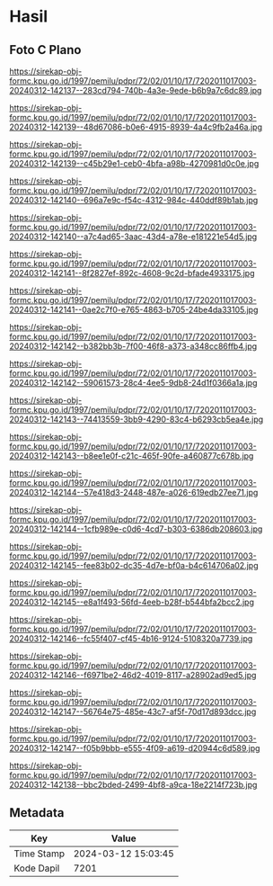 # Hasil

## Foto C Plano

https://sirekap-obj-formc.kpu.go.id/1997/pemilu/pdpr/72/02/01/10/17/7202011017003-20240312-142137--283cd794-740b-4a3e-9ede-b6b9a7c6dc89.jpg

https://sirekap-obj-formc.kpu.go.id/1997/pemilu/pdpr/72/02/01/10/17/7202011017003-20240312-142139--48d67086-b0e6-4915-8939-4a4c9fb2a46a.jpg

https://sirekap-obj-formc.kpu.go.id/1997/pemilu/pdpr/72/02/01/10/17/7202011017003-20240312-142139--c45b29e1-ceb0-4bfa-a98b-4270981d0c0e.jpg

https://sirekap-obj-formc.kpu.go.id/1997/pemilu/pdpr/72/02/01/10/17/7202011017003-20240312-142140--696a7e9c-f54c-4312-984c-440ddf89b1ab.jpg

https://sirekap-obj-formc.kpu.go.id/1997/pemilu/pdpr/72/02/01/10/17/7202011017003-20240312-142140--a7c4ad65-3aac-43d4-a78e-e181221e54d5.jpg

https://sirekap-obj-formc.kpu.go.id/1997/pemilu/pdpr/72/02/01/10/17/7202011017003-20240312-142141--8f2827ef-892c-4608-9c2d-bfade4933175.jpg

https://sirekap-obj-formc.kpu.go.id/1997/pemilu/pdpr/72/02/01/10/17/7202011017003-20240312-142141--0ae2c7f0-e765-4863-b705-24be4da33105.jpg

https://sirekap-obj-formc.kpu.go.id/1997/pemilu/pdpr/72/02/01/10/17/7202011017003-20240312-142142--b382bb3b-7f00-46f8-a373-a348cc86ffb4.jpg

https://sirekap-obj-formc.kpu.go.id/1997/pemilu/pdpr/72/02/01/10/17/7202011017003-20240312-142142--59061573-28c4-4ee5-9db8-24d1f0366a1a.jpg

https://sirekap-obj-formc.kpu.go.id/1997/pemilu/pdpr/72/02/01/10/17/7202011017003-20240312-142143--74413559-3bb9-4290-83c4-b6293cb5ea4e.jpg

https://sirekap-obj-formc.kpu.go.id/1997/pemilu/pdpr/72/02/01/10/17/7202011017003-20240312-142143--b8ee1e0f-c21c-465f-90fe-a460877c678b.jpg

https://sirekap-obj-formc.kpu.go.id/1997/pemilu/pdpr/72/02/01/10/17/7202011017003-20240312-142144--57e418d3-2448-487e-a026-619edb27ee71.jpg

https://sirekap-obj-formc.kpu.go.id/1997/pemilu/pdpr/72/02/01/10/17/7202011017003-20240312-142144--1cfb989e-c0d6-4cd7-b303-6386db208603.jpg

https://sirekap-obj-formc.kpu.go.id/1997/pemilu/pdpr/72/02/01/10/17/7202011017003-20240312-142145--fee83b02-dc35-4d7e-bf0a-b4c614706a02.jpg

https://sirekap-obj-formc.kpu.go.id/1997/pemilu/pdpr/72/02/01/10/17/7202011017003-20240312-142145--e8a1f493-56fd-4eeb-b28f-b544bfa2bcc2.jpg

https://sirekap-obj-formc.kpu.go.id/1997/pemilu/pdpr/72/02/01/10/17/7202011017003-20240312-142146--fc55f407-cf45-4b16-9124-5108320a7739.jpg

https://sirekap-obj-formc.kpu.go.id/1997/pemilu/pdpr/72/02/01/10/17/7202011017003-20240312-142146--f6971be2-46d2-4019-8117-a28902ad9ed5.jpg

https://sirekap-obj-formc.kpu.go.id/1997/pemilu/pdpr/72/02/01/10/17/7202011017003-20240312-142147--56764e75-485e-43c7-af5f-70d17d893dcc.jpg

https://sirekap-obj-formc.kpu.go.id/1997/pemilu/pdpr/72/02/01/10/17/7202011017003-20240312-142147--f05b9bbb-e555-4f09-a619-d20944c6d589.jpg

https://sirekap-obj-formc.kpu.go.id/1997/pemilu/pdpr/72/02/01/10/17/7202011017003-20240312-142138--bbc2bded-2499-4bf8-a9ca-18e2214f723b.jpg


## Metadata

| Key        | Value               |
| ---------- | ------------------- |
| Time Stamp | 2024-03-12 15:03:45 |
| Kode Dapil | 7201                |



